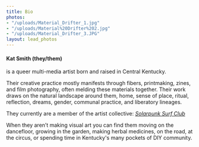 ```yaml
---
title: Bio
photos:
- "/uploads/Material_Drifter_1.jpg"
- "/uploads/Material%20Drifter%202.jpg"
- "/uploads/Material_Drifter_3.JPG"
layout: lead_photos
---
```


#### Kat Smith (they/them)
is a queer multi-media artist born and raised in Central Kentucky.

Their creative practice mostly manifests through fibers, printmaking, zines, and film photography, often melding these materials together.
Their work draws on the natural landscape around them, home, sense of place, ritual, reflection, dreams, gender, communal practice, and liberatory lineages.

They currently are a member of the artist collective: [*Solarpunk Surf Club*](https://www.solarpunksurf.club)

When they aren’t making visual art you can find them moving on the dancefloor, growing in the garden, making herbal medicines, on the road, at the circus, or spending time in Kentucky's many pockets of DIY community.
